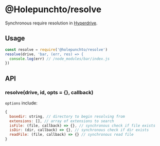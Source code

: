 # @Holepunchto/resolve

Synchronous require resolution in [Hyperdrive](https://github.com/holepunchto/hyperdrive).

## Usage

``` javascript
const resolve = require('@holepunchto/resolve')
resolve(drive, 'bar, (err, res) => {
  console.log(err) // /node_modules/bar/index.js
})

```

## API

### resolve(drive, id, opts = {}, callback)

`options` include:

``` javascript
{
  basedir: string, // directory to begin resolving from
  extensions: [], // array of extensions to search
  isFile: (file, callback) => {}, // synchronous check if file exists
  isDir: (dir, callback) => {}, // synchronous check if dir exists
  readFile: (file, callback) => {} // synchronous read file
}
```

